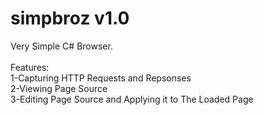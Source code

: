 # simpbroz v1.0
Very Simple C# Browser.\
\
Features: \
1-Capturing HTTP Requests and Repsonses\
2-Viewing Page Source\
3-Editing Page Source and Applying it to The Loaded Page
